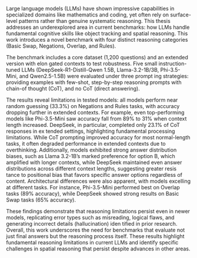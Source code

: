  Large language models (LLMs) have shown impressive capabilities in specialized domains like
 mathematics and coding, yet often rely on surface-level patterns rather than genuine systematic
 reasoning. This thesis addresses an underexplored area in current benchmarks: how LLMs handle
 fundamental cognitive skills like object tracking and spatial reasoning. This work introduces a
 novel benchmark with four distinct reasoning categories (Basic Swap, Negations, Overlap, and
 Rules).
 
 The benchmark includes a core dataset (1,200 questions) and an extended version with elon
gated contexts to test robustness. Five small instruction-tuned LLMs (DeepSeek-R1-Distill-Qwen
1.5B, Llama-3.2-1B/3B, Phi-3.5-Mini, and Qwen2.5-1.5B) were evaluated under three prompt
ing strategies: providing examples with few-shot, step-by-step reasoning prompts with chain-of
thought (CoT), and no CoT (direct answering).

 The results reveal limitations in tested models: all models perform near random guessing
 (33.3%) on Negations and Rules tasks, with accuracy dropping further in extended contexts. For
 example, even top-performing models like Phi-3.5-Mini saw accuracy fall from 89% to 31% when
 context length increased. DeepSeek, in particular, completed only 23.1% of CoT responses in ex
tended settings, highlighting fundamental processing limitations. While CoT prompting improved
 accuracy for most normal-length tasks, it often degraded performance in extended contexts due
 to overthinking. Additionally, models exhibited strong answer distribution biases, such as Llama
3.2-1B’s marked preference for option B, which amplified with longer contexts, while DeepSeek
 maintained even answer distributions across different context lengths, suggesting greater resis
tance to positional bias that favors specific answer options regardless of content. Architectural
 differences were also apparent, with models excelling at different tasks. For instance, Phi-3.5-Mini
 performed best on Overlap tasks (89% accuracy), while DeepSeek showed strong results on Basic
 Swap tasks (65% accuracy).
 
 These findings demonstrate that reasoning limitations persist even in newer models, replicating
 error types such as misreading, logical flaws, and generating incorrect details (hallucination) iden
tified in prior research. Overall, this work underscores the need for benchmarks that evaluate not
 just final answers but the reasoning process itself. These results highlight fundamental reasoning
 limitations in current LLMs and identify specific challenges in spatial reasoning that persist despite
 advances in other areas.
